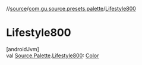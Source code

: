 //[source](../../index.md)/[com.gu.source.presets.palette](index.md)/[Lifestyle800](-lifestyle800.md)

# Lifestyle800

[androidJvm]\
val [Source.Palette](../com.gu.source/-source/-palette/index.md).[Lifestyle800](-lifestyle800.md): [Color](https://developer.android.com/reference/kotlin/androidx/compose/ui/graphics/Color.html)
